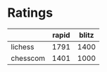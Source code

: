 # Ratings

|          | rapid | blitz |
|----------|-------|-------|
| lichess  | 1791 | 1400 |
| chesscom | 1401 | 1000 |
